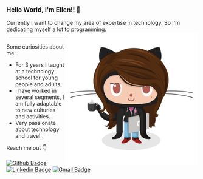 ### Hello World, I'm Ellen!! :raising_hand:
Currently I want to change my area of expertise in technology. So I'm dedicating myself a lot to programming.
<img align="right" src="https://github.com/ellensantis/ellensantis/blob/main/femorct.png" width="350"/>

***
 Some curiosities about me:
 - For 3 years I taught at a technology school for young people and adults.
 - I have worked in several segments, I am fully adaptable to new culturies and activities.
 - Very passionate about technology and travel.

Reach me out :point_down:	<br><br>
[![Github Badge](https://img.shields.io/badge/-Github-000?style=flat-square&logo=Github&logoColor=white&link=https://github.com/ellensantis)](https://github.com/ellensantis)
[![Linkedin Badge](https://img.shields.io/badge/-LinkedIn-blue?style=flat-square&logo=Linkedin&logoColor=white&link=https://www.linkedin.com/in/ellensanttis/)](https://www.linkedin.com/in/ellensanttis/)
[ ![Gmail Badge](https://img.shields.io/badge/Gmail-D14836?style=flat-square&logo=gmail&logoColor=white&link=mailto:ellencssp@gmail.com)
](mailto:ellencssp@gmail.com)


